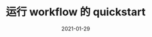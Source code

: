 ---
title: "运行 workflow 的 quickstart"
linkTitle: "workflow"
weight: 100
date: 2021-01-29
description: >
  运行 dapr workflow 的 quickstart
---